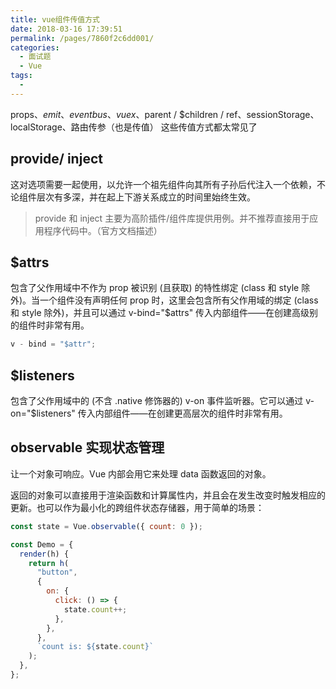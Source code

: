 ```yaml
---
title: vue组件传值方式
date: 2018-03-16 17:39:51
permalink: /pages/7860f2c6dd001/
categories:
  - 面试题
  - Vue
tags:
  -
---
```


props、$emit、eventbus、vuex、$parent / \$children / ref、sessionStorage、localStorage、路由传参（也是传值） 这些传值方式都太常见了

<!-- more -->

## provide/ inject

这对选项需要一起使用，以允许一个祖先组件向其所有子孙后代注入一个依赖，不论组件层次有多深，并在起上下游关系成立的时间里始终生效。

> provide 和 inject 主要为高阶插件/组件库提供用例。并不推荐直接用于应用程序代码中。（官方文档描述）

## \$attrs

包含了父作用域中不作为 prop 被识别 (且获取) 的特性绑定 (class 和 style 除外)。当一个组件没有声明任何 prop 时，这里会包含所有父作用域的绑定 (class 和 style 除外)，并且可以通过 v-bind="\$attrs" 传入内部组件——在创建高级别的组件时非常有用。

```js
v - bind = "$attr";
```

## \$listeners

包含了父作用域中的 (不含 .native 修饰器的) v-on 事件监听器。它可以通过 v-on="\$listeners" 传入内部组件——在创建更高层次的组件时非常有用。

## observable 实现状态管理

让一个对象可响应。Vue 内部会用它来处理 data 函数返回的对象。

返回的对象可以直接用于渲染函数和计算属性内，并且会在发生改变时触发相应的更新。也可以作为最小化的跨组件状态存储器，用于简单的场景：

```js
const state = Vue.observable({ count: 0 });

const Demo = {
  render(h) {
    return h(
      "button",
      {
        on: {
          click: () => {
            state.count++;
          },
        },
      },
      `count is: ${state.count}`
    );
  },
};
```
